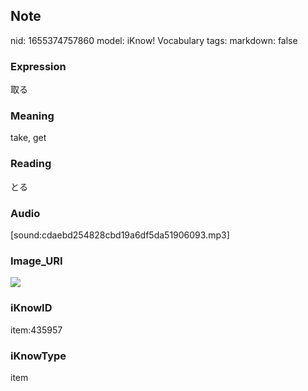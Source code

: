 ## Note
nid: 1655374757860
model: iKnow! Vocabulary
tags: 
markdown: false

### Expression
取る

### Meaning
take, get

### Reading
とる

### Audio
[sound:cdaebd254828cbd19a6df5da51906093.mp3]

### Image_URI
<img src="516e6076d5e409069f90344c339b7014.jpg">

### iKnowID
item:435957

### iKnowType
item
